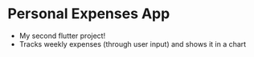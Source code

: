 # Personal Expenses App
- My second flutter project!
- Tracks weekly expenses (through user input) and shows it in a chart